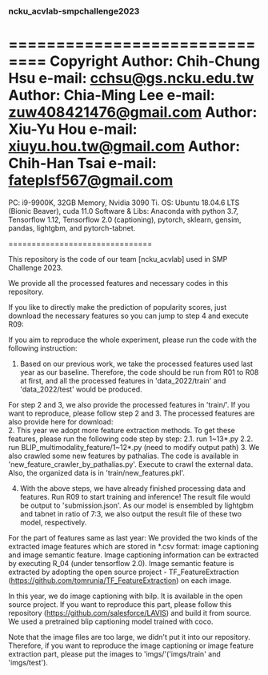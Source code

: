 ### ncku_acvlab-smpchallenge2023
==============================
Copyright
Author: Chih-Chung Hsu
e-mail: cchsu@gs.ncku.edu.tw
Author: Chia-Ming Lee
e-mail: zuw408421476@gmail.com
Author: Xiu-Yu Hou
e-mail: xiuyu.hou.tw@gmail.com
Author: Chih-Han Tsai
e-mail: fateplsf567@gmail.com
==============================

PC:  i9-9900K, 32GB Memory, Nvidia 3090 Ti.
OS: Ubuntu 18.04.6 LTS (Bionic Beaver), cuda 11.0
Software & Libs: Anaconda with python 3.7, Tensorflow 1.12, Tensorflow 2.0 (captioning), pytorch, sklearn, gensim, pandas, lightgbm, and pytorch-tabnet. 

===============================

This repository is the code of our team [ncku_acvlab] used in SMP Challenge 2023.

We provide all the processed features and necessary codes in this repository.

If you like to directly make the prediction of popularity scores, just download the necessary features so you can jump to step 4 and execute R09: 


If you aim to reproduce the whole experiment, please run the code with the following instruction:
1. Based on our previous work, we take the processed features used last year as our baseline. Therefore, the code should be run from R01 to R08 at first, and all the processed features in 'data_2022/train' and 'data_2022/test' would be produced.

For step 2 and 3, we also provide the processed features in 'train/'. If you want to reproduce, please follow step 2 and 3. The processed features are also provide here for download:  
2. This year we adopt more feature extraction methods. To get these features, please run the following code step by step:
    2.1. run 1~13*.py
    2.2. run BLIP_multimodality_feature/1~12*.py (need to modify output path)
3. We also crawled some new features by pathalias. The code is available in 'new_feature_crawler_by_pathalias.py'. Execute to crawl the external data. Also, the organized data is in 'train/new_features.pkl'.

4. With the above steps, we have already finished processing data and features. Run R09 to start training and inference! The result file would be output to 'submission.json'. As our model is ensembled by lightgbm and tabnet in ratio of 7:3, we also output the result file of these two model, respectively.
  

For the part of features same as last year:
We provided the two kinds of the extracted image features which are stored in *.csv format: image captioning and image 
semantic feature. Image captioning information can be extracted by executing R_04 (under tensorflow 2.0). Image semantic feature is extracted by adopting the open source project - TF_FeatureExtraction (https://github.com/tomrunia/TF_FeatureExtraction) on each image.

In this year, we do image captioning with bilp. It is available in the open source project. If you want to reproduce this part, please follow this repository (https://github.com/salesforce/LAVIS) and build it from source. We used a pretrained blip captioning model trained with coco.

Note that the image files are too large, we didn't put it into our repository. Therefore, if you want to reproduce the image captioning or image feature extraction part, please put the images to 'imgs/'('imgs/train' and 'imgs/test').